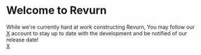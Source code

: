 # Welcome to **Revurn**
While we're currently hard at work constructing Revurn, You may follow our [X](https://x.com/revurnapp) account to stay up to date with the development and be notified of our release date!<br>
[X](https://x.com/revurnapp)

